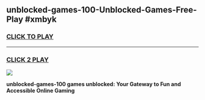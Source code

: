 
## unblocked-games-100-Unblocked-Games-Free-Play #xmbyk
<h3>
<a href="https://us.freeplayer.one?title=unblocked-games-100&ref=9M">CLICK TO PLAY</a></h3>
<hr>

<h3>
<a href="https://us.freeplayer.one?title=unblocked-games-100&ref=9M">CLICK 2 PLAY</a>
  
</h3>

<a href="https://us.freeplayer.one?title=unblocked-games-100&ref=9M"><img src="https://clearcache.store/games.png"></a>


**unblocked-games-100 games unblocked: Your Gateway to Fun and Accessible Online Gaming**
